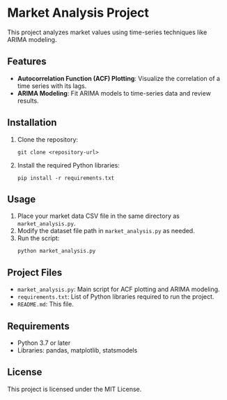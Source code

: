 
# Market Analysis Project

This project analyzes market values using time-series techniques like ARIMA modeling.

## Features
- **Autocorrelation Function (ACF) Plotting**: Visualize the correlation of a time series with its lags.
- **ARIMA Modeling**: Fit ARIMA models to time-series data and review results.

## Installation
1. Clone the repository:
   ```
   git clone <repository-url>
   ```
2. Install the required Python libraries:
   ```
   pip install -r requirements.txt
   ```

## Usage
1. Place your market data CSV file in the same directory as `market_analysis.py`.
2. Modify the dataset file path in `market_analysis.py` as needed.
3. Run the script:
   ```
   python market_analysis.py
   ```

## Project Files
- `market_analysis.py`: Main script for ACF plotting and ARIMA modeling.
- `requirements.txt`: List of Python libraries required to run the project.
- `README.md`: This file.

## Requirements
- Python 3.7 or later
- Libraries: pandas, matplotlib, statsmodels

## License
This project is licensed under the MIT License.
